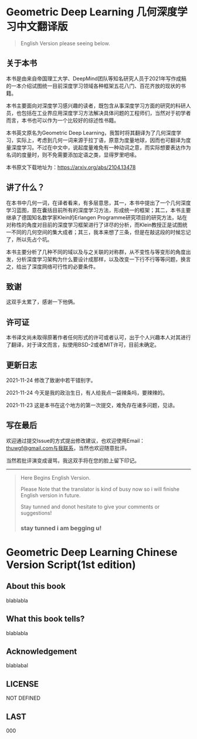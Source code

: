 # Geometric Deep Learning 几何深度学习中文翻译版

> English Version please seeing below.

## 关于本书

本书是由来自帝国理工大学、DeepMind团队等知名研究人员于2021年写作成稿的一本介绍试图统一目前深度学习领域各种框架五花八门、百花齐放的现状的书籍。

本书主要面向对深度学习感兴趣的读者，既包含从事深度学习方面的研究的科研人员，也包括在工业界应用深度学习方法解决具体问题的工程师们，当然对于初学者而言，本书也可以作为一个比较好的综述性书籍。

本书英文原名为Geometric Deep Learning，我暂时将其翻译为了几何深度学习，实际上，考虑到几何一词来源于拉丁语，原意为度量地球，因而也可翻译为度量深度学习。不过在中文中，说起度量难免有一种动词之意，而实际想要表达作为名词的度量时，则不免需要添加定语之类，显得罗里吧嗦。

本书原文下载地址为：https://arxiv.org/abs/2104.13478

## 讲了什么？

在本书中几何一词，在译者看来，有多层意思，其一，本书中提出了一个几何深度学习蓝图，意在囊括目前所有的深度学习方法，形成统一的框架；其二，本书主要继承了德国知名数学家Klein的Erlangen Programme研究项目的研究方法，站在对称性的角度对目前的深度学习框架进行了详尽的分析，而Klein教授正是试图统一不同的几何空间的集大成者；其三，我本来想了三条，但是在敲这段的时候忘记了，所以先占个坑。

本书主要分析了几种不同的域以及与之关联的对称群，从不变性与等变形的角度出发，分析深度学习架构为什么要设计成那样，以及改变一下行不行等等问题，换言之，给出了深度网络可行性的必要条件。

## 致谢

这双手太累了，感谢一下他俩。



## 许可证

本书译文尚未取得原著作者任何形式的许可或者认可，出于个人兴趣本人对其进行了翻译，对于译文而言，拟使用BSD-2或者MIT许可，目前未确定。



## 更新日志

2021-11-24 修改了致谢中若干错别字。

2021-11-24 今天是我的政治生日，有人给我点一袋辣条吗，要辣辣的。

2021-11-23 这是本书在这个地方的第一次提交，难免存在诸多问题，见谅。

## 写在最后

欢迎通过提交Issue的方式提出修改建议，也欢迎使用Email：thuwgf@gmail.com与我联系，当然也欢迎随意批评。

当然若批评演变成谩骂，我这双手将在您的脸上留下印记。

----------------------------------------------------------------------------------------------------

> Here Begins English Version.
>
> Please Note that the translator is kind of busy now so i will finishe English version in future.
>
> Stay tunned and donot hesitate to give your comments or suggestions!
>
> ### stay tunned i am begging u!

# Geometric Deep Learning Chinese Version Script(1st edition)

## About this book

blablabla

## What this book tells?

blablabla



## Acknowledgement 

blablabal

## LICENSE

NOT DEFINED



## LAST

000